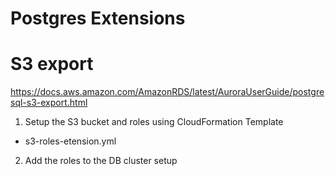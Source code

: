Postgres Extensions
===================


S3 export
=========
https://docs.aws.amazon.com/AmazonRDS/latest/AuroraUserGuide/postgresql-s3-export.html

1. Setup the S3 bucket and roles using CloudFormation Template
- s3-roles-etension.yml

2. Add the roles to the DB cluster setup


